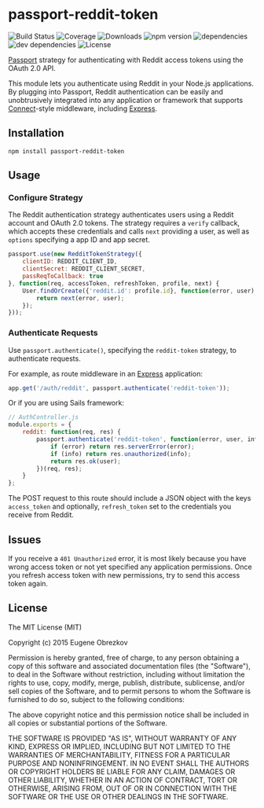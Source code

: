 # passport-reddit-token

![Build Status](https://img.shields.io/travis/ghaiklor/passport-reddit-token.svg) ![Coverage](https://img.shields.io/coveralls/ghaiklor/passport-reddit-token.svg) ![Downloads](https://img.shields.io/npm/dm/passport-reddit-token.svg) ![npm version](https://img.shields.io/npm/v/passport-reddit-token.svg) ![dependencies](https://img.shields.io/david/ghaiklor/passport-reddit-token.svg) ![dev dependencies](https://img.shields.io/david/dev/ghaiklor/passport-reddit-token.svg) ![License](https://img.shields.io/npm/l/passport-reddit-token.svg)

[Passport](http://passportjs.org/) strategy for authenticating with Reddit access tokens using the OAuth 2.0 API.

This module lets you authenticate using Reddit in your Node.js applications.
By plugging into Passport, Reddit authentication can be easily and unobtrusively integrated into any application or framework that supports [Connect](http://www.senchalabs.org/connect/)-style middleware, including [Express](http://expressjs.com/).

## Installation

```shell
npm install passport-reddit-token
```

## Usage

### Configure Strategy

The Reddit authentication strategy authenticates users using a Reddit account and OAuth 2.0 tokens.
The strategy requires a `verify` callback, which accepts these credentials and calls `next` providing a user, as well as `options` specifying a app ID and app secret.

```javascript
passport.use(new RedditTokenStrategy({
    clientID: REDDIT_CLIENT_ID,
    clientSecret: REDDIT_CLIENT_SECRET,
    passReqToCallback: true
}, function(req, accessToken, refreshToken, profile, next) {
    User.findOrCreate({'reddit.id': profile.id}, function(error, user) {
        return next(error, user);
    });
}));
```

### Authenticate Requests

Use `passport.authenticate()`, specifying the `reddit-token` strategy, to authenticate requests.

For example, as route middleware in an [Express](http://expressjs.com/) application:

```javascript
app.get('/auth/reddit', passport.authenticate('reddit-token'));
```

Or if you are using Sails framework:

```javascript
// AuthController.js
module.exports = {
    reddit: function(req, res) {
        passport.authenticate('reddit-token', function(error, user, info) {
            if (error) return res.serverError(error);
            if (info) return res.unauthorized(info);
            return res.ok(user);
        })(req, res);
    }
};
```

The POST request to this route should include a JSON object with the keys `access_token` and optionally, `refresh_token` set to the credentials you receive from Reddit.

## Issues

If you receive a `401 Unauthorized` error, it is most likely because you have wrong access token or not yet specified any application permissions.
Once you refresh access token with new permissions, try to send this access token again.

## License

The MIT License (MIT)

Copyright (c) 2015 Eugene Obrezkov

Permission is hereby granted, free of charge, to any person obtaining a copy
of this software and associated documentation files (the "Software"), to deal
in the Software without restriction, including without limitation the rights
to use, copy, modify, merge, publish, distribute, sublicense, and/or sell
copies of the Software, and to permit persons to whom the Software is
furnished to do so, subject to the following conditions:

The above copyright notice and this permission notice shall be included in all
copies or substantial portions of the Software.

THE SOFTWARE IS PROVIDED "AS IS", WITHOUT WARRANTY OF ANY KIND, EXPRESS OR
IMPLIED, INCLUDING BUT NOT LIMITED TO THE WARRANTIES OF MERCHANTABILITY,
FITNESS FOR A PARTICULAR PURPOSE AND NONINFRINGEMENT. IN NO EVENT SHALL THE
AUTHORS OR COPYRIGHT HOLDERS BE LIABLE FOR ANY CLAIM, DAMAGES OR OTHER
LIABILITY, WHETHER IN AN ACTION OF CONTRACT, TORT OR OTHERWISE, ARISING FROM,
OUT OF OR IN CONNECTION WITH THE SOFTWARE OR THE USE OR OTHER DEALINGS IN THE
SOFTWARE.

